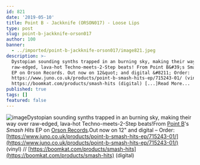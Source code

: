 ```yaml
---
id: 821
date: '2019-05-10'
title: Point B - Jackknife (ORSON017) - Loose Lips
type: post
slug: point-b-jackknife-orson017
author: 100
banner:
  - ../imported/point-b-jackknife-orson017/image821.jpeg
description: >-
  Dystopian sounding synths trapped in an burning sky, making their way over
  raw-edged, lava-hot Techno-meets-2-Step beats! From Point B&#39;s Smash Hits
  EP on Orson Records. Out now on 12&quot; and digital &#8211; Order:
  https://www.juno.co.uk/products/point-b-smash-hits-ep/715243-01/ (vinyl) //
  https://boomkat.com/products/smash-hits (digital) [...]Read More...
published: true
tags: []
featured: false
---
```

![image](../../imported/point-b-jackknife-orson017/image821.jpeg)Dystopian sounding synths trapped in an burning sky, making their way over raw-edged, lava-hot Techno-meets-2-Step beats!From [Point B](https://www.discogs.com/artist/84578-Point-B)'s _Smash Hits_ EP on [Orson Records](https://www.discogs.com/label/25858-Orson-Records).Out now on 12" and digital – Order: [](https://www.juno.co.uk/products/point-b-smash-hits-ep/715243-01/)[https://www.juno.co.uk/products/point-b-smash-hits-ep/715243-01/](https://www.juno.co.uk/products/point-b-smash-hits-ep/715243-01/) (vinyl) // [](https://boomkat.com/products/smash-hits)[https://boomkat.com/products/smash-hits](https://boomkat.com/products/smash-hits) (digital)